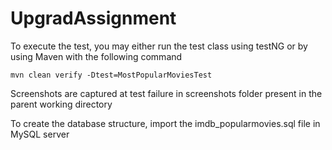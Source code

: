 # UpgradAssignment

To execute the test, you may either run the test class using testNG or by using Maven with the following command

	mvn clean verify -Dtest=MostPopularMoviesTest

Screenshots are captured at test failure in screenshots folder present in the parent working directory

To create the database structure, import the imdb_popularmovies.sql file in MySQL server